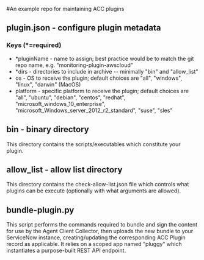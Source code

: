 #An example repo for maintaining ACC plugins

## plugin.json - configure plugin metadata 
### Keys (\*=required) 
- \*pluginName - name to assign; best practice would be to match the git repo name, e.g. "monitoring-plugin-awscloud"
- \*dirs - directories to include in archive -- minimally "bin" and "allow_list"
- os - OS to receive the plugin; default choices are "all", "windows", "linux", "darwin" (MacOS)
- platform - specific platform to receive the plugin; default choices are "all", "ubuntu", "debian", "centos", "redhat", "microsoft_windows_10_enterprise", "microsoft_Windows_server_2012_r2_standard", "suse", "sles"

## bin - binary directory
This directory contains the scripts/executables which constitute your plugin.

## allow_list - allow list directory
This directory contains the check-allow-list.json file which controls what plugins can be execute (optionally with what arguments are allowed).

## bundle-plugin.py
This script performs the commands required to bundle and sign the content for use by the Agent Client Collector, then uploads the new bundle to your ServiceNow instance, creating/updating the corresponding ACC Plugin record as applicable.  It relies on a scoped app named "pluggy" which instantiates a purpose-built REST API endpoint.
